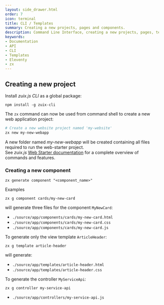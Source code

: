 ```yaml
---
layout: side_drawer.html
order: 7
icon: terminal
title: CLI / Templates
summary: Creating a new projects, pages and components.
description: Command Line Interface, creating a new projects, pages, templates and components.
keywords:
- Documentation
- API
- CLI
- Templates
- Eleventy
- zx
---
```


## Creating a new project

Install *zuix.js CLI* as a global package:

```shell
npm install -g zuix-cli
```

The `zx` command can now be used from command shell to create a new web application project:

```bash
# Create a new website project named 'my-website'
zx new my-new-webapp
```

A new folder named *my-new-webapp* will be created containing all files required to run the web-starter project.  
See *zuix.js* [Web Starter documentation](https://zuixjs.github.io/zuix-web-starter/) for a complete overview of 
commands and features.


### Creating a new component

```shell
zx generate component "<component_name>"
```

<label class="mdl-color-text--primary">Examples</label>
```shell
zx g component cards/my-new-card
```

will generate three files for the component `MyNewCard`:

- `./source/app/components/cards/my-new-card.html`
- `./source/app/components/cards/my-new-card.css`
- `./source/app/components/cards/my-new-card.js`

To generate only the view template `ArticleHeader`:

```shell
zx g template article-header
```

will generate:

- `./source/app/templates/article-header.html`
- `./source/app/templates/article-header.css`

To generate the controller `MyServiceApi`:

```shell
zx g controller my-service-api
```

- `./source/app/controllers/my-service-api.js`

